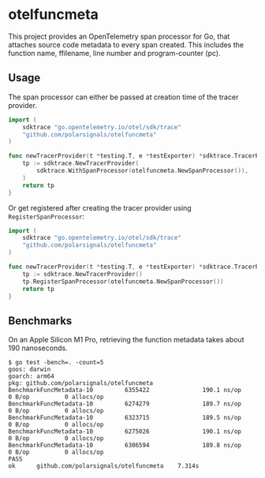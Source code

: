 # otelfuncmeta

This project provides an OpenTelemetry span processor for Go, that attaches source code metadata to every span created. This includes the function name, ffilename, line number and program-counter (pc).

## Usage

The span processor can either be passed at creation time of the tracer provider.

```go
import (
	sdktrace "go.opentelemetry.io/otel/sdk/trace"
	"github.com/polarsignals/otelfuncmeta"
)

func newTracerProvider(t *testing.T, e *testExporter) *sdktrace.TracerProvider {
	tp := sdktrace.NewTracerProvider(
		sdktrace.WithSpanProcessor(otelfuncmeta.NewSpanProcessor()),
	)
	return tp
}
```

Or get registered after creating the tracer provider using `RegisterSpanProcessor`:

```go
import (
	sdktrace "go.opentelemetry.io/otel/sdk/trace"
	"github.com/polarsignals/otelfuncmeta"
)

func newTracerProvider(t *testing.T, e *testExporter) *sdktrace.TracerProvider {
	tp := sdktrace.NewTracerProvider()
	tp.RegisterSpanProcessor(otelfuncmeta.NewSpanProcessor())
	return tp
}
```

## Benchmarks

On an Apple Silicon M1 Pro, retrieving the function metadata takes about 190 nanoseconds.

```
$ go test -bench=. -count=5
goos: darwin
goarch: arm64
pkg: github.com/polarsignals/otelfuncmeta
BenchmarkFuncMetadata-10         6355422               190.1 ns/op             0 B/op          0 allocs/op
BenchmarkFuncMetadata-10         6274279               189.7 ns/op             0 B/op          0 allocs/op
BenchmarkFuncMetadata-10         6323715               189.5 ns/op             0 B/op          0 allocs/op
BenchmarkFuncMetadata-10         6275026               190.1 ns/op             0 B/op          0 allocs/op
BenchmarkFuncMetadata-10         6306594               189.8 ns/op             0 B/op          0 allocs/op
PASS
ok      github.com/polarsignals/otelfuncmeta    7.314s
```
